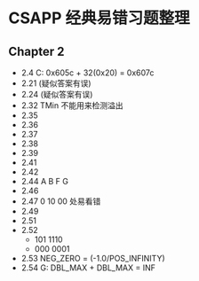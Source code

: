 # CSAPP 经典易错习题整理

## Chapter 2

- 2.4 C: 0x605c + 32(0x20) = 0x607c
- 2.21 (疑似答案有误)
- 2.24 (疑似答案有误)
- 2.32 TMin 不能用来检测溢出
- 2.35
- 2.36
- 2.37
- 2.38
- 2.39
- 2.41
- 2.42
- 2.44 A B F G
- 2.46
- 2.47 0 10 00 处易看错
- 2.49
- 2.51
- 2.52
  - 101 1110
  - 000 0001
- 2.53 NEG_ZERO = (-1.0/POS_INFINITY)
- 2.54 G: DBL_MAX + DBL_MAX = INF
